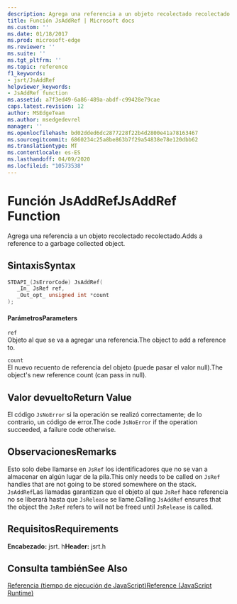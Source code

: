 ```yaml
---
description: Agrega una referencia a un objeto recolectado recolectado.
title: Función JsAddRef | Microsoft docs
ms.custom: ''
ms.date: 01/18/2017
ms.prod: microsoft-edge
ms.reviewer: ''
ms.suite: ''
ms.tgt_pltfrm: ''
ms.topic: reference
f1_keywords:
- jsrt/JsAddRef
helpviewer_keywords:
- JsAddRef function
ms.assetid: a7f3ed49-6a86-489a-abdf-c99428e79cae
caps.latest.revision: 12
author: MSEdgeTeam
ms.author: msedgedevrel
manager: ''
ms.openlocfilehash: bd02dded6dc2877228f22b4d2800e41a78163467
ms.sourcegitcommit: 6860234c25a8be863b7f29a54838e78e120dbb62
ms.translationtype: MT
ms.contentlocale: es-ES
ms.lasthandoff: 04/09/2020
ms.locfileid: "10573538"
---
```

# <span data-ttu-id="2587d-103">Función JsAddRef</span><span class="sxs-lookup"><span data-stu-id="2587d-103">JsAddRef Function</span></span>
<span data-ttu-id="2587d-104">Agrega una referencia a un objeto recolectado recolectado.</span><span class="sxs-lookup"><span data-stu-id="2587d-104">Adds a reference to a garbage collected object.</span></span>  
  
## <span data-ttu-id="2587d-105">Sintaxis</span><span class="sxs-lookup"><span data-stu-id="2587d-105">Syntax</span></span>  
  
```cpp  
STDAPI_(JsErrorCode) JsAddRef(  
   _In_ JsRef ref,  
   _Out_opt_ unsigned int *count  
);  
```  
  
#### <span data-ttu-id="2587d-106">Parámetros</span><span class="sxs-lookup"><span data-stu-id="2587d-106">Parameters</span></span>  
 `ref`  
 <span data-ttu-id="2587d-107">Objeto al que se va a agregar una referencia.</span><span class="sxs-lookup"><span data-stu-id="2587d-107">The object to add a reference to.</span></span>  
  
 `count`  
 <span data-ttu-id="2587d-108">El nuevo recuento de referencia del objeto (puede pasar el valor null).</span><span class="sxs-lookup"><span data-stu-id="2587d-108">The object's new reference count (can pass in null).</span></span>  
  
## <span data-ttu-id="2587d-109">Valor devuelto</span><span class="sxs-lookup"><span data-stu-id="2587d-109">Return Value</span></span>  
 <span data-ttu-id="2587d-110">El código `JsNoError` si la operación se realizó correctamente; de lo contrario, un código de error.</span><span class="sxs-lookup"><span data-stu-id="2587d-110">The code `JsNoError` if the operation succeeded, a failure code otherwise.</span></span>  
  
## <span data-ttu-id="2587d-111">Observaciones</span><span class="sxs-lookup"><span data-stu-id="2587d-111">Remarks</span></span>  
 <span data-ttu-id="2587d-112">Esto solo debe llamarse en `JsRef` los identificadores que no se van a almacenar en algún lugar de la pila.</span><span class="sxs-lookup"><span data-stu-id="2587d-112">This only needs to be called on `JsRef` handles that are not going to be stored somewhere on the stack.</span></span> <span data-ttu-id="2587d-113">`JsAddRef`Las llamadas garantizan que el objeto al que `JsRef` hace referencia no se liberará hasta que `JsRelease` se llame.</span><span class="sxs-lookup"><span data-stu-id="2587d-113">Calling `JsAddRef` ensures that the object the `JsRef` refers to will not be freed until `JsRelease` is called.</span></span>  
  
## <span data-ttu-id="2587d-114">Requisitos</span><span class="sxs-lookup"><span data-stu-id="2587d-114">Requirements</span></span>  
 <span data-ttu-id="2587d-115">**Encabezado:** jsrt. h</span><span class="sxs-lookup"><span data-stu-id="2587d-115">**Header:** jsrt.h</span></span>  
  
## <span data-ttu-id="2587d-116">Consulta también</span><span class="sxs-lookup"><span data-stu-id="2587d-116">See Also</span></span>  
 [<span data-ttu-id="2587d-117">Referencia (tiempo de ejecución de JavaScript)</span><span class="sxs-lookup"><span data-stu-id="2587d-117">Reference (JavaScript Runtime)</span></span>](../chakra-hosting/reference-javascript-runtime.md)
